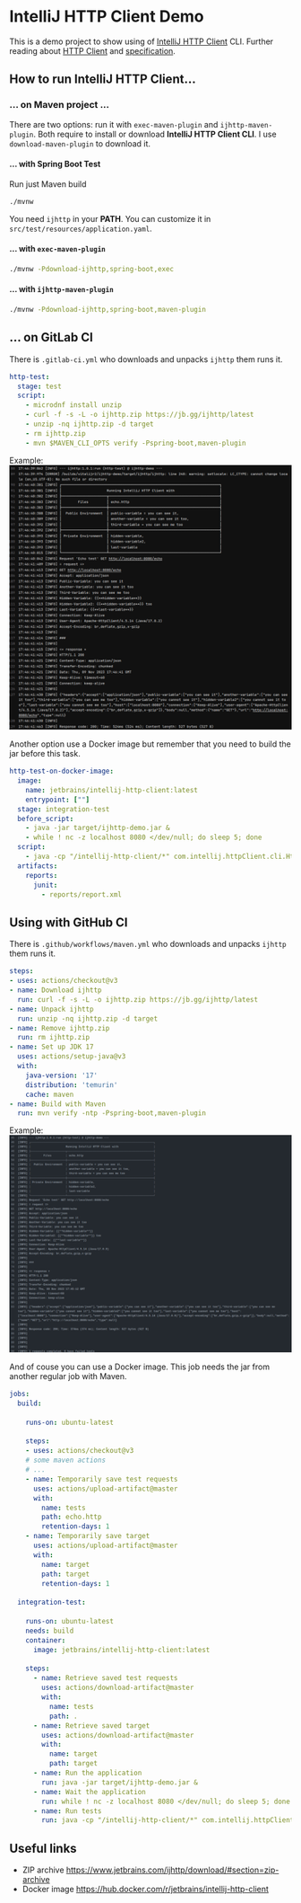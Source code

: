 # IntelliJ HTTP Client Demo

This is a demo project to show using of [IntelliJ HTTP Client][ijhttp] CLI.
Further reading about [HTTP Client][http-client] and [specification][spec].

## How to run IntelliJ HTTP Client...

### ... on Maven project ...

There are two options: run it with `exec-maven-plugin` and `ijhttp-maven-plugin`.
Both require to install or download **IntelliJ HTTP Client CLI**.
I use `download-maven-plugin` to download it.

#### … with Spring Boot Test

Run just Maven build

```bash
./mvnw
```

You need `ijhttp` in your **PATH**. You can customize it in `src/test/resources/application.yaml`.


#### … with `exec-maven-plugin`

```bash
./mvnw -Pdownload-ijhttp,spring-boot,exec
```

#### … with `ijhttp-maven-plugin`

```bash
./mvnw -Pdownload-ijhttp,spring-boot,maven-plugin
```

## ... on GitLab CI

There is `.gitlab-ci.yml` who downloads and unpacks `ijhttp` them runs it.

```yaml
http-test:
  stage: test
  script:
    - microdnf install unzip
    - curl -f -s -L -o ijhttp.zip https://jb.gg/ijhttp/latest
    - unzip -nq ijhttp.zip -d target
    - rm ijhttp.zip
    - mvn $MAVEN_CLI_OPTS verify -Pspring-boot,maven-plugin
```

Example:
![GitLab Pipeline](gitlab-ci.png)

Another option use a Docker image but remember that you need to build the jar before this task.

```yaml
http-test-on-docker-image:
  image:
    name: jetbrains/intellij-http-client:latest
    entrypoint: [""]
  stage: integration-test
  before_script:
    - java -jar target/ijhttp-demo.jar &
    - while ! nc -z localhost 8080 </dev/null; do sleep 5; done
  script:
    - java -cp "/intellij-http-client/*" com.intellij.httpClient.cli.HttpClientMain --report echo.http
  artifacts:
    reports:
      junit:
        - reports/report.xml
```

## Using with GitHub CI

There is `.github/workflows/maven.yml` who downloads and unpacks `ijhttp` them runs it.

```yaml
steps:
- uses: actions/checkout@v3
- name: Download ijhttp
  run: curl -f -s -L -o ijhttp.zip https://jb.gg/ijhttp/latest
- name: Unpack ijhttp
  run: unzip -nq ijhttp.zip -d target
- name: Remove ijhttp.zip
  run: rm ijhttp.zip
- name: Set up JDK 17
  uses: actions/setup-java@v3
  with:
    java-version: '17'
    distribution: 'temurin'
    cache: maven
- name: Build with Maven
  run: mvn verify -ntp -Pspring-boot,maven-plugin
```

Example:
![GitLab Workflow](github-workflow.png)

And of couse you can use a Docker image. This job needs the jar from another regular job with Maven.

```yaml
jobs:
  build:

    runs-on: ubuntu-latest

    steps:
    - uses: actions/checkout@v3
    # some maven actions
    # ...
    - name: Temporarily save test requests
      uses: actions/upload-artifact@master
      with:
        name: tests
        path: echo.http
        retention-days: 1
    - name: Temporarily save target
      uses: actions/upload-artifact@master
      with:
        name: target
        path: target
        retention-days: 1

  integration-test:

    runs-on: ubuntu-latest
    needs: build
    container:
      image: jetbrains/intellij-http-client:latest

    steps:
      - name: Retrieve saved test requests
        uses: actions/download-artifact@master
        with:
          name: tests
          path: .
      - name: Retrieve saved target
        uses: actions/download-artifact@master
        with:
          name: target
          path: target
      - name: Run the application
        run: java -jar target/ijhttp-demo.jar &
      - name: Wait the application
        run: while ! nc -z localhost 8080 </dev/null; do sleep 5; done
      - name: Run tests
        run: java -cp "/intellij-http-client/*" com.intellij.httpClient.cli.HttpClientMain --report echo.http
```

## Useful links

- ZIP archive https://www.jetbrains.com/ijhttp/download/#section=zip-archive
- Docker image https://hub.docker.com/r/jetbrains/intellij-http-client

[ijhttp]: https://www.jetbrains.com/help/idea/http-client-cli.html "HTTP Client CLI"

[http-client]: https://www.jetbrains.com/help/idea/http-client-in-product-code-editor.html "HTTP Client"

[spec]: https://github.com/JetBrains/http-request-in-editor-spec/blob/master/spec.md "HTTP Request in Editor Specification"